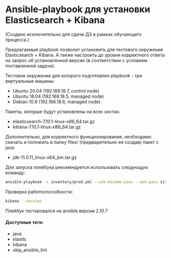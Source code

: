 # Ansible-playbook для установки Elasticsearch + Kibana

(Создано исключительно для сдачи ДЗ в рамках обучающего процесса.)

Предлагаемый playbook позволит установить для тестового окружения Elasticsearch + Kibana. А также настроить до уровня корректного ответа на запрос об установленной версии (в соответствии с условием поставленной задачи).

Тестовое окружение для которого подготовлен playbook - три виртуальные машины:
    
- Ubuntu 20.04  (192.168.18.7, control node)  
- Ubuntu 18.04 (192.168.18.5, managed node)  
- Debian 10.9 (192.168.18.6, managed node)  

Пакеты, которые будут установлены на всех хостах:
- elasticsearch-7.10.1-linux-x86_64.tar.gz
- kibana-7.10.1-linux-x86_64.tar.gz

Дополнительно, для корректного функционирования, необходимо скачать и положить в папку files/ (предварительно ее создав) пакет c java:
- jdk-11.0.11_linux-x64_bin.tar.gz

Для запуска плейбука рекомендуется использовать следующую команду:

```sh    
ansible-playbook -i inventory/prod.yml --ask-become-pass --ask-pass site.yml
```

Проверка работоспособности:
```sh    
kibana --version
```

Плейбук тестировался на ansible версии 2.10.7

#### Доступные теги:

- java
- elastic
- kibana
- skip_ansible_lint
